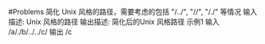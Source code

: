 #Problems
简化 Unix 风格的路径，需要考虑的包括 "/../", "//", "/./" 等情况
输入描述:
Unix 风格的路径
输出描述:
简化后的Unix 风格路径
示例1
输入
/a/./b/../../c/
输出
/c
